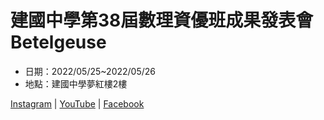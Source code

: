 # 建國中學第38屆數理資優班成果發表會 Betelgeuse

- 日期：2022/05/25~2022/05/26
- 地點：建國中學夢紅樓2樓

[Instagram](https://www.instagram.com/betelgeuse_ckmsc38th/) |
[YouTube](https://www.youtube.com/channel/UCUQs1yzPr8Pwdm2g3cIvhmw) |
[Facebook](https://www.facebook.com/%E5%BB%BA%E4%B8%AD%E6%95%B8%E8%B3%87%E7%AC%AC38%E5%B1%86-100988665889232)